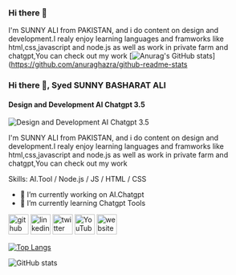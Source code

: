### Hi there 👋
I'm SUNNY ALI from PAKISTAN, and i do content on design and development.I realy enjoy learning languages and framworks like html,css,javascript and node.js as well as work in private farm and chatgpt,You can check out my work
[![Anurag's GitHub stats](https://github-readme-stats.vercel.app/api?username=sunnyali2030)](https://github.com/anuraghazra/github-readme-stats
### Hi there 👋, Syed SUNNY BASHARAT ALI
#### Design and Development  AI Chatgpt 3.5
![Design and Development  AI Chatgpt 3.5](https://previews.123rf.com/images/delstudio/delstudio2304/delstudio230400317/201546462-generative-ai-psychedelic-space-banner-template-nostalgic-80s-90s-background-horizontal-illustration.jpg)

I'm SUNNY ALI from PAKISTAN, and i do content on design and development.I realy enjoy learning languages and framworks like html,css,javascript and node.js as well as work in private farm and chatgpt,You can check out my work

Skills: AI.Tool / Node.js / JS / HTML / CSS

- 🔭 I’m currently working on AI.Chatgpt 
- 🌱 I’m currently learning Chatgpt Tools 


[<img src='https://cdn.jsdelivr.net/npm/simple-icons@3.0.1/icons/github.svg' alt='github' height='40'>](https://github.com/sunnyali2030)  [<img src='https://cdn.jsdelivr.net/npm/simple-icons@3.0.1/icons/linkedin.svg' alt='linkedin' height='40'>](https://www.linkedin.com/in/https://www.linkedin.com/in/sunny-ali-144b8924b//)  [<img src='https://cdn.jsdelivr.net/npm/simple-icons@3.0.1/icons/twitter.svg' alt='twitter' height='40'>](https://twitter.com/sunnyali2030)  [<img src='https://cdn.jsdelivr.net/npm/simple-icons@3.0.1/icons/youtube.svg' alt='YouTube' height='40'>](https://www.youtube.com/channel/sunnyali2030@gmail.com)  [<img src='https://cdn.jsdelivr.net/npm/simple-icons@3.0.1/icons/icloud.svg' alt='website' height='40'>](https://machine-ai.vercel.app/)  

[![Top Langs](https://github-readme-stats.vercel.app/api/top-langs/?username=sunnyali2030)](https://github.com/anuraghazra/github-readme-stats)

![GitHub stats](https://github-readme-stats.vercel.app/api?username=sunnyali2030&show_icons=true)  





